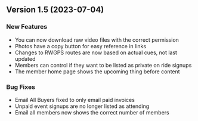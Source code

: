  ## Version 1.5 (2023-07-04)
 ### New Features
 - You can now download raw video files with the correct permission
 - Photos have a copy button for easy reference in links
 - Changes to RWGPS routes are now based on actual cues, not last updated
 - Members can control if they want to be listed as private on ride signups
 - The member home page shows the upcoming thing before content

 ### Bug Fixes
 - Email All Buyers fixed to only email paid invoices
 - Unpaid event signups are no longer listed as attending
 - Email all members now shows the correct number of members

